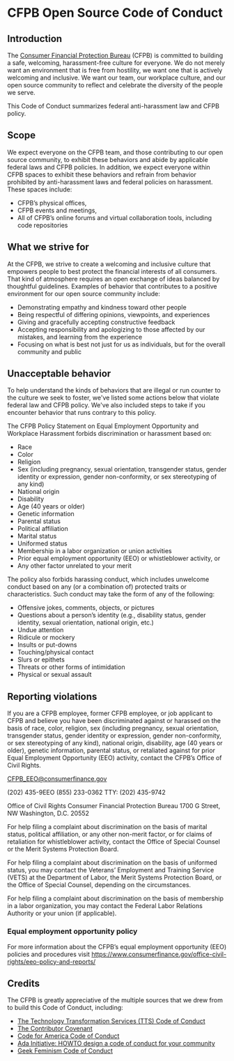 # CFPB Open Source Code of Conduct

## Introduction

The [Consumer Financial Protection Bureau](https://www.consumerfinance.gov) (CFPB) is committed to 
building a safe, welcoming, harassment-free culture for everyone. We do not merely want an 
environment that is free from hostility, we want one that is actively welcoming and inclusive. We 
want our team, our workplace culture, and our open source community to reflect and celebrate the 
diversity of the people we serve.

This Code of Conduct summarizes federal anti-harassment law and CFPB policy. 

## Scope

We expect everyone on the CFPB team, and those contributing to our open source community, to exhibit 
these behaviors and abide by applicable federal laws and CFPB policies. In addition, we expect 
everyone within CFPB spaces to exhibit these behaviors and refrain from behavior prohibited by 
anti-harassment laws and federal policies on harassment. These spaces include:

- CFPB’s physical offices,
- CFPB events and meetings,
- All of CFPB’s online forums and virtual collaboration tools, including code repositories


## What we strive for

At the CFPB, we strive to create a welcoming and inclusive culture that empowers people to best protect 
the financial interests of all consumers. That kind of atmosphere requires an open exchange of ideas 
balanced by thoughtful guidelines. Examples of behavior that contributes to a positive environment 
for our open source community include:

- Demonstrating empathy and kindness toward other people
- Being respectful of differing opinions, viewpoints, and experiences
- Giving and gracefully accepting constructive feedback
- Accepting responsibility and apologizing to those affected by our mistakes, and learning from the experience
- Focusing on what is best not just for us as individuals, but for the overall community and public

## Unacceptable behavior

To help understand the kinds of behaviors that are illegal or run counter to the culture we seek to 
foster, we've listed some actions below that violate federal law and CFPB policy. We've also included 
steps to take if you encounter behavior that runs contrary to this policy.

The CFPB Policy Statement on Equal Employment Opportunity and Workplace Harassment forbids 
discrimination or harassment based on:

- Race
- Color
- Religion
- Sex (including pregnancy, sexual orientation, transgender status, gender identity or expression, gender non-conformity, or sex stereotyping of any kind)
- National origin
- Disability
- Age (40 years or older)
- Genetic information
- Parental status
- Political affiliation
- Marital status
- Uniformed status
- Membership in a labor organization or union activities
- Prior equal employment opportunity (EEO) or whistleblower activity, or
- Any other factor unrelated to your merit

The policy also forbids harassing conduct, which includes unwelcome conduct based on any (or a combination of) protected traits or characteristics. Such conduct may take the form of any of the following: 

- Offensive jokes, comments, objects, or pictures 
- Questions about a person’s identity (e.g., disability status, gender identity, sexual orientation, national origin, etc.) 
- Undue attention 
- Ridicule or mockery 
- Insults or put-downs 
- Touching/physical contact 
- Slurs or epithets 
- Threats or other forms of intimidation 
- Physical or sexual assault

## Reporting violations

If you are a CFPB employee, former CFPB employee, or job applicant to CFPB and believe you have been 
discriminated against or harassed on the basis of race, color, religion, sex (including pregnancy, 
sexual orientation, transgender status, gender identity or expression, gender non-conformity, or sex 
stereotyping of any kind), national origin, disability, age (40 years or older), genetic information, 
parental status, or retaliated against for prior Equal Employment Opportunity (EEO) activity, contact the CFPB’s Office of Civil Rights.

CFPB_EEO@consumerfinance.gov

(202) 435-9EEO
(855) 233-0362
TTY: (202) 435-9742

Office of Civil Rights
Consumer Financial Protection Bureau
1700 G Street, NW
Washington, D.C. 20552

For help filing a complaint about discrimination on the basis of marital status, political 
affiliation, or any other non-merit factor, or for claims of retaliation for whistleblower activity, 
contact the Office of Special Counsel or the Merit Systems Protection Board.

For help filing a complaint about discrimination on the basis of uniformed status, you may contact 
the Veterans’ Employment and Training Service (VETS) at the Department of Labor, the Merit Systems 
Protection Board, or the Office of Special Counsel, depending on the circumstances.

For help filing a complaint about discrimination on the basis of membership in a labor organization, 
you may contact the Federal Labor Relations Authority or your union (if applicable).

### Equal employment opportunity policy

For more information about the CFPB’s equal employment opportunity (EEO) policies and procedures visit https://www.consumerfinance.gov/office-civil-rights/eeo-policy-and-reports/ 

## Credits

The CFPB is greatly appreciative of the multiple sources that we drew from to build this Code of Conduct, including:

- [The Technology Transformation Services (TTS) Code of Conduct](https://18f.gsa.gov/code-of-conduct/)
- [The Contributor Covenant](https://www.contributor-covenant.org/)
- [Code for America Code of Conduct](https://github.com/codeforamerica/codeofconduct)
- [Ada Initiative: HOWTO design a code of conduct for your community](https://adainitiative.org/2014/02/18/howto-design-a-code-of-conduct-for-your-community/)
- [Geek Feminism Code of Conduct](https://geekfeminismdotorg.wordpress.com/about/code-of-conduct/)
